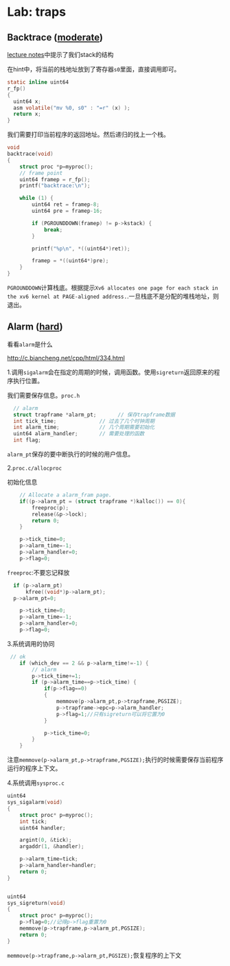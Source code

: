 # Lab: traps



## Backtrace ([moderate](https://pdos.csail.mit.edu/6.828/2021/labs/guidance.html))

[lecture notes](https://pdos.csail.mit.edu/6.828/2021/lec/l-riscv-slides.pdf)中提示了我们stack的结构

在hint中，将当前的栈地址放到了寄存器`s0`里面，直接调用即可。

```c
static inline uint64
r_fp()
{
  uint64 x;
  asm volatile("mv %0, s0" : "=r" (x) );
  return x;
}
```



我们需要打印当前程序的返回地址。然后递归的找上一个栈。

```c
void
backtrace(void)
{
    struct proc *p=myproc();
    // frame point
    uint64 framep = r_fp();
    printf("backtrace:\n");

    while (1) {
        uint64 ret = framep-8;
        uint64 pre = framep-16;

        if (PGROUNDDOWN(framep) != p->kstack) {
            break;
        }

        printf("%p\n", *((uint64*)ret));

        framep = *((uint64*)pre);
    }
}
```

`PGROUNDDOWN`计算栈底。根据提示`Xv6 allocates one page for each stack in the xv6 kernel at PAGE-aligned address.`.一旦栈底不是分配的堆栈地址，则退出。



## Alarm ([hard](https://pdos.csail.mit.edu/6.828/2021/labs/guidance.html))

看看`alarm`是什么

http://c.biancheng.net/cpp/html/334.html



1.调用`sigalarm`会在指定的周期的时候，调用函数。使用`sigreturn`返回原来的程序执行位置。

我们需要保存信息。`proc.h`

```c
  // alarm
  struct trapframe *alarm_pt;       // 保存trapframe数据
  int tick_time;              // 过去了几个时钟周期
  int alarm_time;             // 几个周期需要初始化
  uint64 alarm_handler;       // 需要处理的函数
  int flag;
```

`alarm_pt`保存的要中断执行的时候的用户信息。



2.`proc.c/allocproc`

初始化信息

```c
    // Allocate a alarm_fram page.
    if((p->alarm_pt = (struct trapframe *)kalloc()) == 0){
        freeproc(p);
        release(&p->lock);
        return 0;
    }

    p->tick_time=0;
    p->alarm_time=-1;
    p->alarm_handler=0;
    p->flag=0;
```

`freeproc`:不要忘记释放

```c
  if (p->alarm_pt)
      kfree((void*)p->alarm_pt);
  p->alarm_pt=0;

    p->tick_time=0;
    p->alarm_time=-1;
    p->alarm_handler=0;
    p->flag=0;
```



3.系统调用的协同

```c
 // ok
    if (which_dev == 2 && p->alarm_time!=-1) {
        // alarm
        p->tick_time+=1;
        if (p->alarm_time==p->tick_time) {
            if(p->flag==0)
            {
                memmove(p->alarm_pt,p->trapframe,PGSIZE);
                p->trapframe->epc=p->alarm_handler;
                p->flag=1;//只有sigreturn可以将它置为0
            }

            p->tick_time=0;
        }
    }
```

注意`memmove(p->alarm_pt,p->trapframe,PGSIZE);`执行的时候需要保存当前程序运行的程序上下文。



4.系统调用`sysproc.c`

```c
uint64
sys_sigalarm(void)
{
    struct proc* p=myproc();
    int tick;
    uint64 handler;

    argint(0, &tick);
    argaddr(1, &handler);

    p->alarm_time=tick;
    p->alarm_handler=handler;
    return 0;
}


uint64
sys_sigreturn(void)
{
    struct proc* p=myproc();
    p->flag=0;//记得p->flag重置为0
    memmove(p->trapframe,p->alarm_pt,PGSIZE);
    return 0;
}
```

`memmove(p->trapframe,p->alarm_pt,PGSIZE);`恢复程序的上下文
